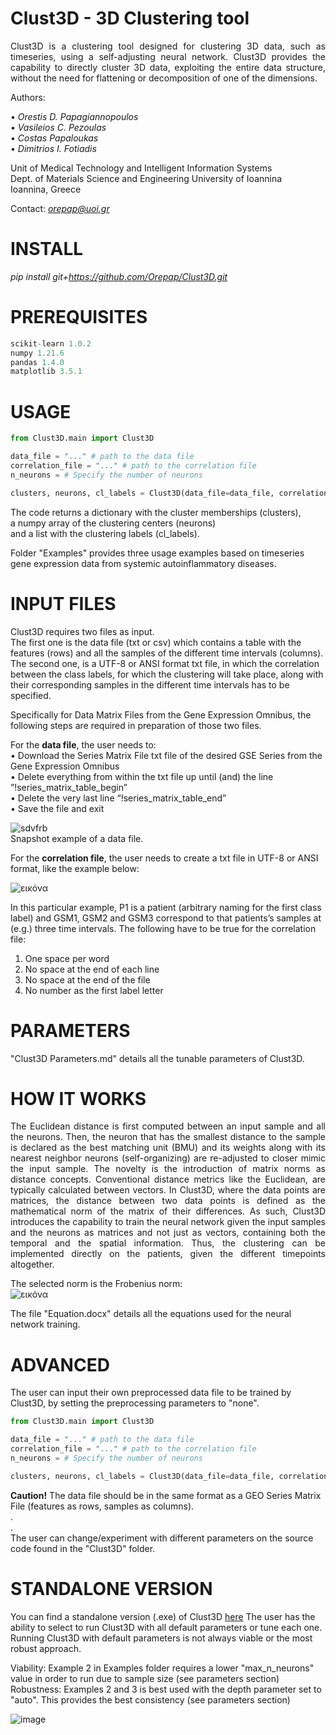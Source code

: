 # Clust3D - 3D Clustering tool

<p align="justify">
Clust3D is a clustering tool designed for clustering 3D data, such as timeseries, using a self-adjusting neural network.
Clust3D provides the capability to directly cluster 3D data, exploiting the entire data structure, without the need for flattening or decomposition of one of the dimensions. </p>

 
Authors:  

• *Orestis D. Papagiannopoulos*  
• *Vasileios C. Pezoulas*  
• *Costas Papaloukas*  
• *Dimitrios I. Fotiadis*  

Unit of Medical Technology and Intelligent Information Systems  
Dept. of Materials Science and Engineering
University of Ioannina   
Ioannina, Greece

Contact: *orepap@uoi.gr*


# INSTALL

_pip install git+https://github.com/Orepap/Clust3D.git_


# PREREQUISITES
```python
scikit-learn 1.0.2
numpy 1.21.6
pandas 1.4.0
matplotlib 3.5.1
```

# USAGE
```python
from Clust3D.main import Clust3D

data_file = "..." # path to the data file
correlation_file = "..." # path to the correlation file
n_neurons = # Specify the number of neurons

clusters, neurons, cl_labels = Clust3D(data_file=data_file, correlation_file=correlation_file, n_neurons=n_neurons)
```
The code returns a dictionary with the cluster memberships (clusters),    
a numpy array of the clustering centers (neurons)  
and a list with the clustering labels (cl_labels).  

Folder "Examples" provides three usage examples based on timeseries gene expression data from systemic autoinflammatory diseases.


# INPUT FILES
Clust3D requires two files as input.  
The first one is the data file (txt or csv) which contains a table with the features (rows) and all the samples of the different time intervals (columns).  
The second one, is a UTF-8 or ANSI format txt file, in which the correlation between the class labels, for which the clustering will take place, along with their corresponding samples in the different time intervals has to be specified.

Specifically for Data Matrix Files from the Gene Expression Omnibus, the following steps are required in preparation of those two files.

For the **data file**, the user needs to:  
•	Download the Series Matrix File txt file of the desired GSE Series from the Gene Expression Omnibus  
•	Delete everything from within the txt file up until (and) the line ”!series_matrix_table_begin”  
•	Delete the very last line “!series_matrix_table_end”  
•	Save the file and exit  

![sdvfrb](https://github.com/Orepap/Clust3D/assets/93657525/fb7bb192-d8b0-4241-b48c-2976556c9f48)  
Snapshot example of a data file.  


For the **correlation file**, the user needs to create a txt file in UTF-8 or ANSI format, like the example below:

![εικόνα](https://github.com/Orepap/Clust3D/assets/93657525/80b3de60-8e8e-481e-8466-0033ddc2d5b6)

In this particular example, P1 is a patient (arbitrary naming for the first class label) and GSM1, GSM2 and GSM3 correspond to that patients’s samples at (e.g.) three time intervals. The following have to be true for the correlation file:

1) One space per word  
2) No space at the end of each line  
3) No space at the end of the file  
4) No number as the first label letter

# PARAMETERS
"Clust3D Parameters.md" details all the tunable parameters of Clust3D.

# HOW IT WORKS
<p align="justify">
The Euclidean distance is first computed between an input sample and all the neurons. Then, the neuron that has the smallest distance to the sample is declared as the best matching unit (BMU) and its weights along with its nearest neighbor neurons (self-organizing) are re-adjusted to closer mimic the input sample. The novelty is the introduction of matrix norms as distance concepts. Conventional distance metrics like the Euclidean, are typically calculated between vectors. In Clust3D, where the data points are matrices, the distance between two data points is defined as the mathematical norm of the matrix of their differences. As such, Clust3D introduces the capability to train the neural network given the input samples and the neurons as matrices and not just as vectors, containing both the temporal and the spatial information. Thus, the clustering can be implemented directly on the patients, given the different timepoints altogether. </p>

The selected norm is the Frobenius norm:  
![εικόνα](https://github.com/Orepap/TMDC/assets/93657525/2de1dec0-3b0c-46e7-88fa-b8a4dc960f15)  

The file "Equation.docx" details all the equations used for the neural network training.  
 
# ADVANCED
The user can input their own preprocessed data file to be trained by Clust3D, by setting the preprocessing parameters to "none".  
```python
from Clust3D.main import Clust3D

data_file = "..." # path to the data file
correlation_file = "..." # path to the correlation file
n_neurons = # Specify the number of neurons

clusters, neurons, cl_labels = Clust3D(data_file=data_file, correlation_file=correlation_file, n_neurons=n_neurons, dim_red="none", imputation="none", scaling="none")
```
**Caution!** The data file should be in the same format as a GEO Series Matrix File (features as rows, samples as columns).  
.  
.  
The user can change/experiment with different parameters on the source code found in the "Clust3D" folder.  
  


# STANDALONE VERSION
You can find a standalone version (.exe) of Clust3D [here](https://drive.google.com/drive/folders/13GMeJf4_lBE9GbTf__8FlC8FEaXmFcO1) 
The user has the ability to select to run Clust3D with all default parameters or tune each one.
Running Clust3D with default parameters is not always viable or the most robust approach.

Viability: Example 2 in Examples folder requires a lower "max_n_neurons" value in order to run due to sample size (see parameters section)
Robustness: Examples 2 and 3 is best used with the depth parameter set to "auto". This provides the best consistency (see parameters section) 
 
![image](https://github.com/Orepap/Clust3D/assets/93657525/0d8fda6f-0dcb-4eb4-9758-5f6e51ffff4d)











